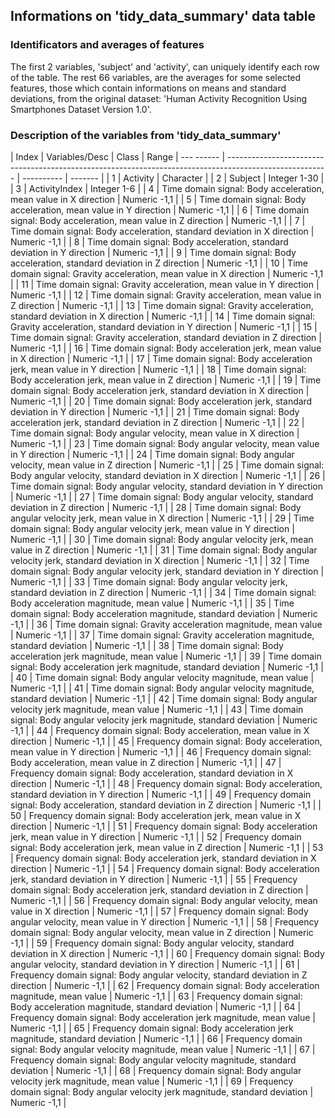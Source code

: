## Informations on 'tidy_data_summary' data table  
 
### Identificators and averages of features
 
The first 2 variables, 'subject' and 'activity',
can uniquely identify each row of the table. 
The rest 66 variables, are the averages for some selected features,
those which contain informations on means and standard deviations,
from the original dataset:
'Human Activity Recognition Using Smartphones Dataset Version 1.0'.
 
 
### Description of the variables from 'tidy_data_summary'
 
|	Index	|	Variables/Desc	|	Class	|	Range	|
---	------	|	-------------------------------------------------------------------------------------------------------	|	----------	|	-------	|
|	1	|	Activity	|	Character			|
|	2	|	Subject	|	Integer		1-30	|
|	3	|	ActivityIndex	|	Integer		1-6	|
|	4	|	Time domain signal: Body acceleration,  mean value in X direction	|	Numeric		-1,1	|
|	5	|	Time domain signal: Body acceleration,  mean value in Y direction	|	Numeric		-1,1	|
|	6	|	Time domain signal: Body acceleration,  mean value in Z direction	|	Numeric		-1,1	|
|	7	|	Time domain signal: Body acceleration,  standard deviation in X direction	|	Numeric		-1,1	|
|	8	|	Time domain signal: Body acceleration,  standard deviation in Y direction	|	Numeric		-1,1	|
|	9	|	Time domain signal: Body acceleration,  standard deviation in Z direction	|	Numeric		-1,1	|
|	10	|	Time domain signal: Gravity acceleration,  mean value in X direction	|	Numeric		-1,1	|
|	11	|	Time domain signal: Gravity acceleration,  mean value in Y direction	|	Numeric		-1,1	|
|	12	|	Time domain signal: Gravity acceleration,  mean value in Z direction	|	Numeric		-1,1	|
|	13	|	Time domain signal: Gravity acceleration,  standard deviation in X direction	|	Numeric		-1,1	|
|	14	|	Time domain signal: Gravity acceleration,  standard deviation in Y direction	|	Numeric		-1,1	|
|	15	|	Time domain signal: Gravity acceleration,  standard deviation in Z direction	|	Numeric		-1,1	|
|	16	|	Time domain signal: Body acceleration jerk,  mean value in X direction	|	Numeric		-1,1	|
|	17	|	Time domain signal: Body acceleration jerk,  mean value in Y direction	|	Numeric		-1,1	|
|	18	|	Time domain signal: Body acceleration jerk,  mean value in Z direction	|	Numeric		-1,1	|
|	19	|	Time domain signal: Body acceleration jerk,  standard deviation in X direction	|	Numeric		-1,1	|
|	20	|	Time domain signal: Body acceleration jerk,  standard deviation in Y direction	|	Numeric		-1,1	|
|	21	|	Time domain signal: Body acceleration jerk,  standard deviation in Z direction	|	Numeric		-1,1	|
|	22	|	Time domain signal: Body angular velocity,  mean value in X direction	|	Numeric		-1,1	|
|	23	|	Time domain signal: Body angular velocity,  mean value in Y direction	|	Numeric		-1,1	|
|	24	|	Time domain signal: Body angular velocity,  mean value in Z direction	|	Numeric		-1,1	|
|	25	|	Time domain signal: Body angular velocity,  standard deviation in X direction	|	Numeric		-1,1	|
|	26	|	Time domain signal: Body angular velocity,  standard deviation in Y direction	|	Numeric		-1,1	|
|	27	|	Time domain signal: Body angular velocity,  standard deviation in Z direction	|	Numeric		-1,1	|
|	28	|	Time domain signal: Body angular velocity jerk,  mean value in X direction	|	Numeric		-1,1	|
|	29	|	Time domain signal: Body angular velocity jerk,  mean value in Y direction	|	Numeric		-1,1	|
|	30	|	Time domain signal: Body angular velocity jerk,  mean value in Z direction	|	Numeric		-1,1	|
|	31	|	Time domain signal: Body angular velocity jerk,  standard deviation in X direction	|	Numeric		-1,1	|
|	32	|	Time domain signal: Body angular velocity jerk,  standard deviation in Y direction	|	Numeric		-1,1	|
|	33	|	Time domain signal: Body angular velocity jerk,  standard deviation in Z direction	|	Numeric		-1,1	|
|	34	|	Time domain signal: Body acceleration magnitude,  mean value 	|	Numeric		-1,1	|
|	35	|	Time domain signal: Body acceleration magnitude,  standard deviation 	|	Numeric		-1,1	|
|	36	|	Time domain signal: Gravity acceleration magnitude,  mean value 	|	Numeric		-1,1	|
|	37	|	Time domain signal: Gravity acceleration magnitude,  standard deviation 	|	Numeric		-1,1	|
|	38	|	Time domain signal: Body acceleration jerk magnitude,  mean value 	|	Numeric		-1,1	|
|	39	|	Time domain signal: Body acceleration jerk magnitude,  standard deviation 	|	Numeric		-1,1	|
|	40	|	Time domain signal: Body angular velocity magnitude,  mean value 	|	Numeric		-1,1	|
|	41	|	Time domain signal: Body angular velocity magnitude,  standard deviation 	|	Numeric		-1,1	|
|	42	|	Time domain signal: Body angular velocity jerk magnitude,  mean value 	|	Numeric		-1,1	|
|	43	|	Time domain signal: Body angular velocity jerk magnitude,  standard deviation 	|	Numeric		-1,1	|
|	44	|	Frequency domain signal: Body acceleration,  mean value in X direction	|	Numeric		-1,1	|
|	45	|	Frequency domain signal: Body acceleration,  mean value in Y direction	|	Numeric		-1,1	|
|	46	|	Frequency domain signal: Body acceleration,  mean value in Z direction	|	Numeric		-1,1	|
|	47	|	Frequency domain signal: Body acceleration,  standard deviation in X direction	|	Numeric		-1,1	|
|	48	|	Frequency domain signal: Body acceleration,  standard deviation in Y direction	|	Numeric		-1,1	|
|	49	|	Frequency domain signal: Body acceleration,  standard deviation in Z direction	|	Numeric		-1,1	|
|	50	|	Frequency domain signal: Body acceleration jerk,  mean value in X direction	|	Numeric		-1,1	|
|	51	|	Frequency domain signal: Body acceleration jerk,  mean value in Y direction	|	Numeric		-1,1	|
|	52	|	Frequency domain signal: Body acceleration jerk,  mean value in Z direction	|	Numeric		-1,1	|
|	53	|	Frequency domain signal: Body acceleration jerk,  standard deviation in X direction	|	Numeric		-1,1	|
|	54	|	Frequency domain signal: Body acceleration jerk,  standard deviation in Y direction	|	Numeric		-1,1	|
|	55	|	Frequency domain signal: Body acceleration jerk,  standard deviation in Z direction	|	Numeric		-1,1	|
|	56	|	Frequency domain signal: Body angular velocity,  mean value in X direction	|	Numeric		-1,1	|
|	57	|	Frequency domain signal: Body angular velocity,  mean value in Y direction	|	Numeric		-1,1	|
|	58	|	Frequency domain signal: Body angular velocity,  mean value in Z direction	|	Numeric		-1,1	|
|	59	|	Frequency domain signal: Body angular velocity,  standard deviation in X direction	|	Numeric		-1,1	|
|	60	|	Frequency domain signal: Body angular velocity,  standard deviation in Y direction	|	Numeric		-1,1	|
|	61	|	Frequency domain signal: Body angular velocity,  standard deviation in Z direction	|	Numeric		-1,1	|
|	62	|	Frequency domain signal: Body acceleration magnitude,  mean value 	|	Numeric		-1,1	|
|	63	|	Frequency domain signal: Body acceleration magnitude,  standard deviation 	|	Numeric		-1,1	|
|	64	|	Frequency domain signal: Body acceleration jerk magnitude,  mean value 	|	Numeric		-1,1	|
|	65	|	Frequency domain signal: Body acceleration jerk magnitude,  standard deviation 	|	Numeric		-1,1	|
|	66	|	Frequency domain signal: Body angular velocity magnitude,  mean value 	|	Numeric		-1,1	|
|	67	|	Frequency domain signal: Body angular velocity magnitude,  standard deviation 	|	Numeric		-1,1	|
|	68	|	Frequency domain signal: Body angular velocity jerk magnitude,  mean value 	|	Numeric		-1,1	|
|	69	|	Frequency domain signal: Body angular velocity jerk magnitude,  standard deviation 	|	Numeric		-1,1	|
